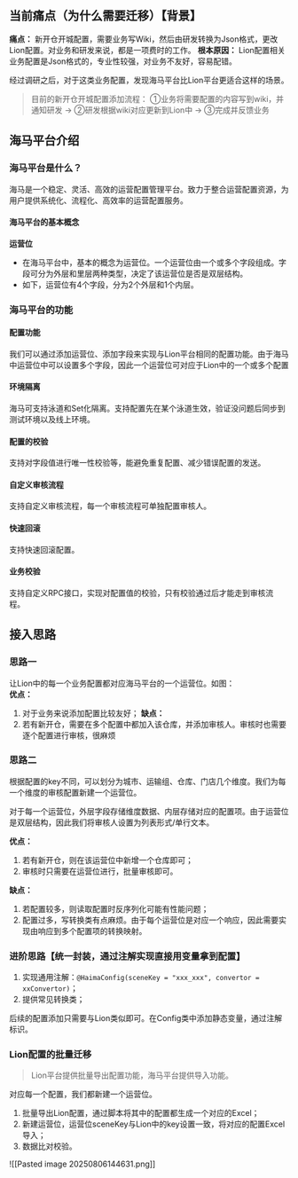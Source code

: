 ## 当前痛点（为什么需要迁移）【背景】

**痛点：** 新开仓开城配置，需要业务写Wiki，然后由研发转换为Json格式，更改Lion配置。对业务和研发来说，都是一项费时的工作。
**根本原因：** Lion配置相关业务配置是Json格式的，专业性较强，对业务不友好，容易配错。

经过调研之后，对于这类业务配置，发现海马平台比Lion平台更适合这样的场景。
> 目前的新开仓开城配置添加流程：
> ①业务将需要配置的内容写到wiki，并通知研发 → ②研发根据wiki对应更新到Lion中 → ③完成并反馈业务

## 海马平台介绍

### 海马平台是什么？
海马是一个稳定、灵活、高效的运营配置管理平台。致力于整合运营配置资源，为用户提供系统化、流程化、高效率的运营配置服务。

#### 海马平台的基本概念
**运营位**
- 在海马平台中，基本的概念为运营位。一个运营位由一个或多个字段组成。字段可分为外层和里层两种类型，决定了该运营位是否是双层结构。
- 如下，运营位有4个字段，分为2个外层和1个内层。
### 海马平台的功能

#### 配置功能

我们可以通过添加运营位、添加字段来实现与Lion平台相同的配置功能。由于海马中运营位中可以设置多个字段，因此一个运营位可对应于Lion中的一个或多个配置
#### 环境隔离
海马可支持泳道和Set化隔离。支持配置先在某个泳道生效，验证没问题后同步到测试环境以及线上环境。
#### 配置的校验
支持对字段值进行唯一性校验等，能避免重复配置、减少错误配置的发送。
#### 自定义审核流程
支持自定义审核流程，每一个审核流程可单独配置审核人。
#### 快速回滚
支持快速回滚配置。
#### 业务校验
支持自定义RPC接口，实现对配置值的校验，只有校验通过后才能走到审核流程。

## 接入思路
### 思路一
让Lion中的每一个业务配置都对应海马平台的一个运营位。如图：  
**优点：**
1. 对于业务来说添加配置比较友好；
**缺点：**
2. 若有新开仓，需要在多个配置中都加入该仓库，并添加审核人。审核时也需要逐个配置进行审核，很麻烦

### 思路二
根据配置的key不同，可以划分为城市、运输组、仓库、门店几个维度。我们为每一个维度的审核配置新建一个运营位。

对于每一个运营位，外层字段存储维度数据、内层存储对应的配置项。由于运营位是双层结构，因此我们将审核人设置为列表形式/单行文本。

**优点：**
1. 若有新开仓，则在该运营位中新增一个仓库即可；
2. 审核时只需要在运营位进行，批量审核即可。

**缺点：**
1. 若配置较多，则读取配置时反序列化可能有性能问题；
2. 配置过多，写转换类有点麻烦。由于每个运营位是对应一个响应，因此需要实现由响应到多个配置项的转换映射。

### 进阶思路【统一封装，通过注解实现直接用变量拿到配置】
1. 实现通用注解：`@HaimaConfig(sceneKey = "xxx_xxx", convertor = xxConvertor)`；
2. 提供常见转换类；

后续的配置添加只需要与Lion类似即可。在Config类中添加静态变量，通过注解标识。

### Lion配置的批量迁移
> Lion平台提供批量导出配置功能，海马平台提供导入功能。

对应每一个配置，我们都新建一个运营位。
1. 批量导出Lion配置，通过脚本将其中的配置都生成一个对应的Excel；
2. 新建运营位，运营位sceneKey与Lion中的key设置一致，将对应的配置Excel导入；
3. 数据比对校验。

![[Pasted image 20250806144631.png]]